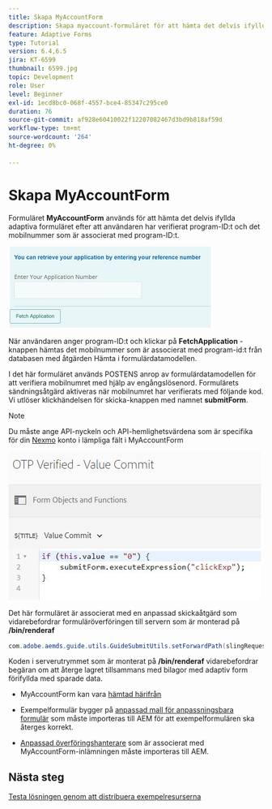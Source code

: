 ```yaml
---
title: Skapa MyAccountForm
description: Skapa myaccount-formuläret för att hämta det delvis ifyllda formuläret vid lyckad verifiering av program-ID och telefonnummer.
feature: Adaptive Forms
type: Tutorial
version: 6.4,6.5
jira: KT-6599
thumbnail: 6599.jpg
topic: Development
role: User
level: Beginner
exl-id: 1ecd8bc0-068f-4557-bce4-85347c295ce0
duration: 76
source-git-commit: af928e60410022f12207082467d3bd9b818af59d
workflow-type: tm+mt
source-wordcount: '264'
ht-degree: 0%

---
```


# Skapa MyAccountForm

Formuläret **MyAccountForm** används för att hämta det delvis ifyllda adaptiva formuläret efter att användaren har verifierat program-ID:t och det mobilnummer som är associerat med program-ID:t.

![mitt kontoformulär](assets/6599.JPG)

När användaren anger program-ID:t och klickar på **FetchApplication** -knappen hämtas det mobilnummer som är associerat med program-id:t från databasen med åtgärden Hämta i formulärdatamodellen.

I det här formuläret används POSTENS anrop av formulärdatamodellen för att verifiera mobilnumret med hjälp av engångslösenord. Formulärets sändningsåtgärd aktiveras när mobilnumret har verifierats med följande kod. Vi utlöser klickhändelsen för skicka-knappen med namnet **submitForm**.

>[!NOTE]
> Du måste ange API-nyckeln och API-hemlighetsvärdena som är specifika för din [Nexmo](https://dashboard.nexmo.com/) konto i lämpliga fält i MyAccountForm

![trigger-submit](assets/trigger-submit.JPG)



Det här formuläret är associerat med en anpassad skickaåtgärd som vidarebefordrar formuläröverföringen till servern som är monterad på **/bin/renderaf**

```java
com.adobe.aemds.guide.utils.GuideSubmitUtils.setForwardPath(slingRequest,"/bin/renderaf",null,null);
```

Koden i serverutrymmet som är monterat på **/bin/renderaf** vidarebefordrar begäran om att återge lagret tillsammans med bilagor med adaptiv form förifyllda med sparade data.


* MyAccountForm kan vara [hämtad härifrån](assets/my-account-form.zip)

* Exempelformulär bygger på [anpassad mall för anpassningsbara formulär](assets/custom-template-with-page-component.zip) som måste importeras till AEM för att exempelformulären ska återges korrekt.

* [Anpassad överföringshanterare](assets/custom-submit-my-account-form.zip) som är associerat med MyAccountForm-inlämningen måste importeras till AEM.

## Nästa steg

[Testa lösningen genom att distribuera exempelresurserna](./deploy-this-sample.md)

